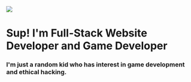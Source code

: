 <html>
  <body>
    <img src="https://marketplace-website-node-launcher-prod.ol.epicgames.com/ue/marketplace/en-US/product/cartoon-low-poly-city">
    <h1>Sup! I'm  Full-Stack Website Developer and Game Developer</h1>
    <h3>I'm just a random kid who has interest in game development and ethical hacking.</h3>
  </body>
</html>


<!--
**PlasmaticSquid/PlasmaticSquid** is a ✨ _special_ ✨ repository because its `README.md` (this file) appears on your GitHub profile.

Here are some ideas to get you started:

- 🔭 I’m currently working on ...
- 🌱 I’m currently learning ...
- 👯 I’m looking to collaborate on ...
- 🤔 I’m looking for help with ...
- 💬 Ask me about ...
- 📫 How to reach me: ...
- 😄 Pronouns: ...
- ⚡ Fun fact: ...
-->

